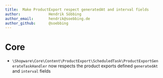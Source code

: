 ```yaml
---
title:  Make ProductExport respect generatedAt and interval fields
author:             Hendrik Söbbing
author_email:       hendrik@soebbing.de
author_github:      @soebbing
---
```

# Core
- `\Shopware\Core\Content\ProductExport\ScheduledTask\ProductExportGenerateTaskHandler` now respects the product exports
defined `generatedAt` and `interval` fields
